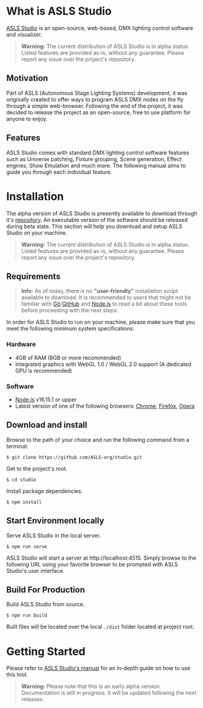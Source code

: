 # What is ASLS Studio

[ASLS Studio](https://studio.asls.timekadel.com) is an open-source, web-based, DMX lighting control software and visualizer.

> **Warning:**
The current distribution of ASLS Studio is in alpha status. Listed features are provided as-is, without any guarantee. Please report any issue over the project's repository. 


## Motivation

Part of ASLS (Autonomous Stage Lighting Systems) development, it was originally created to offer ways to program ASLS DMX nodes on the fly through a simple web-browser. Following the end of the project, it was decided to release the project as an open-source, free to use platform for anyone to enjoy. 

## Features

ASLS Studio comes with standard DMX lighting control software features such as Universe patching, Fixture grouping, Scene generation, Effect engines, Show Emulation and much more. The following manual aims to guide you through each individual feature.


# Installation

The alpha version of ASLS Studio is presently available to download through it's [repository](https://github.com/ASLS-org/studio.git). An executable version of the software should be released during beta state.
This section will help you download and setup ASLS Studio on your machine.

> **Warning:**
The current distribution of ASLS Studio is in alpha status. Listed features are provided as-is, without any guarantee. Please report any issue over the project's repository. 

## Requirements

> **Info:**
As of today, there is no **"user-friendly"** installation script available to download. It is recommended to users that might not be familiar with [Git](https://git-scm.com/)/[GitHub](https://github.com/) and [Node.js](https://nodejs.org/en/) to read a bit about these tools before proceeding with the next steps.

In order for ASLS Studio to run on your machine, please make sure that you meet the following minimum system specifications:

### Hardware

- 4GB of RAM (8GB or more recommended)
- Integrated graphics with WebGL 1.0 / WebGL 2.0 support (A dedicated GPU is recommended)

### Software
- [Node.js](https://nodejs.org/en/) v16.15.1 or upper
- Latest version of one of the following browsers: [Chrome](https://www.google.com/chrome/), [Firefox](https://www.mozilla.org/en-US/firefox/new/), [Opera](https://www.opera.com/download)
  

## Download and install

Browse to the path of your choice and run the following command from a terminal:

```
$ git clone https://github.com/ASLS-org/studio.git
```

Get to the project's root.
```
$ cd studio
```

Install package dependencies.
```
$ npm install
```

## Start Environment locally

Serve ASLS Studio in the local server.
```
$ npm run serve
```

ASLS Studio will start a server at http://localhost:4515. Simply browse to the following URL using your favorite browser to be prompted with ASLS Studio's user interface.

## Build For Production

Build ASLS Studio from source.

```
$ npm run build
```

Built files will be located over the local `./dist` folder located at project root.

# Getting Started

Please refer to [ASLS Studio's manual](https://studio.asls.timekadel.com) for an in-depth guide on how to use this tool. 

> **Warning:**
Please note that this is an early alpha version. Documentation is still in progress. It will be updated following the next releases.